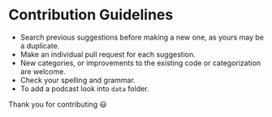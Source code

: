 # Contribution Guidelines
- Search previous suggestions before making a new one, as yours may be a duplicate.
- Make an individual pull request for each suggestion.
- New categories, or improvements to the existing code or categorization are welcome.
- Check your spelling and grammar.
- To add a podcast look into `data` folder.

Thank you for contributing 😃
